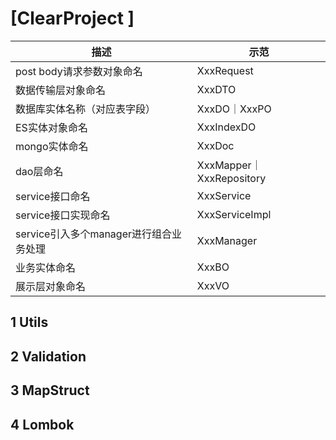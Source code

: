# [ClearProject ]

| 描述                                   | 示范                     |
| -------------------------------------- | ------------------------ |
| post body请求参数对象命名              | XxxRequest               |
| 数据传输层对象命名                     | XxxDTO                   |
| 数据库实体名称（对应表字段）           | XxxDO｜XxxPO             |
| ES实体对象命名                         | XxxIndexDO               |
| mongo实体命名                          | XxxDoc                   |
| dao层命名                              | XxxMapper｜XxxRepository |
| service接口命名                        | XxxService               |
| service接口实现命名                    | XxxServiceImpl           |
| service引入多个manager进行组合业务处理 | XxxManager               |
| 业务实体命名                           | XxxBO                    |
| 展示层对象命名                         | XxxVO                    |

## 1 Utils

## 2 Validation

## 3 MapStruct

## 4 Lombok
